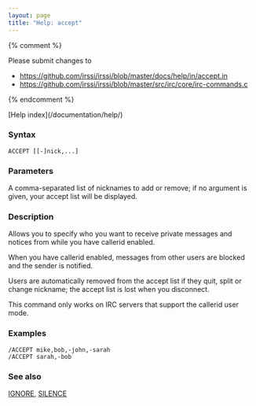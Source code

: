```yaml
---
layout: page
title: "Help: accept"
---
```


{% comment %}

Please submit changes to
- https://github.com/irssi/irssi/blob/master/docs/help/in/accept.in
- https://github.com/irssi/irssi/blob/master/src/irc/core/irc-commands.c


{% endcomment %}
<nav markdown="1">
[Help index](/documentation/help/)
</nav>

### Syntax ###

<div class="highlight irssisyntax"><pre style="\-\-cmdlen:6ch"><code><span class="synB">ACCEPT</span> <span class="syn10">[<span class="syn14">[<span class="synB">-</span>]</span><span class="syn">nick</span>,<span class="syn">...</span>]</span></code></pre></div>



### Parameters ###

A comma-separated list of nicknames to add or remove; if no argument is
given, your accept list will be displayed.

### Description ###

Allows you to specify who you want to receive private messages and notices
from while you have callerid enabled.

When you have callerid enabled, messages from other users are blocked and
the sender is notified.

Users are automatically removed from the accept list if they quit, split
or change nickname; the accept list is lost when you disconnect.

This command only works on IRC servers that support the callerid user mode.

### Examples ###

    /ACCEPT mike,bob,-john,-sarah
    /ACCEPT sarah,-bob

### See also ###
[IGNORE](/documentation/help/ignore/), [SILENCE](/documentation/help/silence/)

